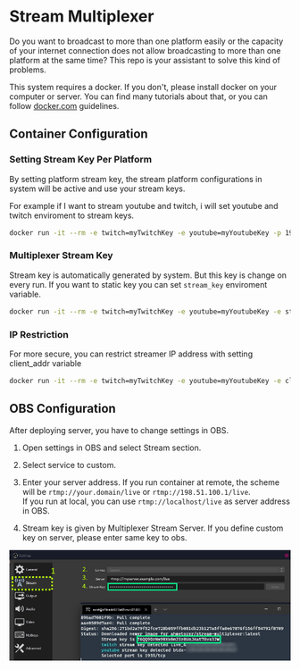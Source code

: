 # Stream Multiplexer

Do you want to broadcast to more than one platform easily or the capacity of your internet connection does not allow broadcasting to more than one platform at the same time?
This repo is your assistant to solve this kind of problems.

This system requires a docker. If you don't, please install docker on your computer or server. You can find many tutorials about that, or you can follow [docker.com](https://www.docker.com/products/docker-desktop) guidelines.

## Container Configuration

### Setting Stream Key Per Platform

By setting platform stream key, the stream platform configurations in system will be active and use your stream keys.

For example if I want to stream youtube and twitch, i will set youtube and twitch enviroment to stream keys.

```bash
docker run -it --rm -e twitch=myTwitchKey -e youtube=myYoutubeKey -p 1935:1935 ghcr.io/ahmetozer/stream-multiplexer
```

### Multiplexer Stream Key

Stream key is automatically generated by system. But this key is change on every run. If you want to static key
you can set `stream_key` enviroment variable.

```bash
docker run -it --rm -e twitch=myTwitchKey -e youtube=myYoutubeKey -e stream_key=165184asdf8a4sgWwt -p 1935:1935 ghcr.io/ahmetozer/stream-multiplexer
```

### IP Restriction

For more secure, you can restrict streamer IP address with setting client_addr variable

```bash
docker run -it --rm -e twitch=myTwitchKey -e youtube=myYoutubeKey -e client_addr=198.51.100.5  -p 1935:1935 ghcr.io/ahmetozer/stream-multiplexer
```

## OBS Configuration

After deploying server, you have to change settings in OBS.

1. Open settings in OBS and select Stream section.

1. Select service to custom.

1. Enter your server address. If you run container at remote, the scheme will be `rtmp://your.domain/live` or `rtmp://198.51.100.1/live`.  
If you run at local, you can use `rtmp://localhost/live` as server address in OBS.

1. Stream key is given by Multiplexer Stream Server. If you define custom key on server, please enter same key to obs.

![obs configuration](obs.jpg)